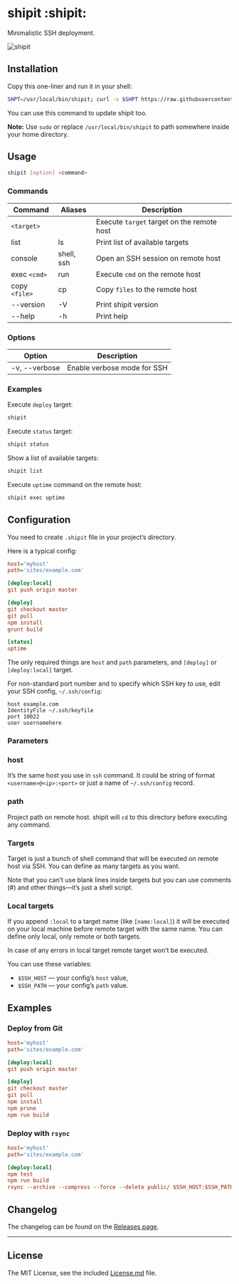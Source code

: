 # shipit :shipit:

Minimalistic SSH deployment.

![shipit](https://d3vv6lp55qjaqc.cloudfront.net/items/0c1z211n0b1m3d1g370u/shipit.png)

## Installation

Copy this one-liner and run it in your shell:

```bash
SHPT=/usr/local/bin/shipit; curl -o $SHPT https://raw.githubusercontent.com/sapegin/shipit/master/bin/shipit; chmod +x $SHPT; unset SHPT
```

You can use this command to update shipit too.

**Note:** Use `sudo` or replace `/usr/local/bin/shipit` to path somewhere inside your home directory.

## Usage

```bash
shipit [option] <command>
```

### Commands

| Command         | Aliases | Description |
| --------------- | ------- | ----------- |
| `<target>`      | | Execute `target` target on the remote host |
| list            | ls | Print list of available targets |
| console         | shell, ssh | Open an SSH session on remote host |
| exec `<cmd>`    | run | Execute `cmd` on the remote host |
| copy `<file>`   | cp | Copy `files` to the remote host |
| --version       | -V | Print shipit version |
| --help          | -h | Print help |

### Options

| Option          | Description |
| --------------- | ----------- |
| -v, --verbose   | Enable verbose mode for SSH |

### Examples

Execute `deploy` target:

```bash
shipit
```

Execute `status` target:

```bash
shipit status
```

Show a list of available targets:

```bash
shipit list
```

Execute `uptime` command on the remote host:

```bash
shipit exec uptime
```

## Configuration

You need to create `.shipit` file in your project’s directory.

Here is a typical config:

```ini
host='myhost'
path='sites/example.com'

[deploy:local]
git push origin master

[deploy]
git checkout master
git pull
npm install
grunt build

[status]
uptime
```

The only required things are `host` and `path` parameters, and `[deploy]` or `[deploy:local]` target.

For non-standard port number and to specify which SSH key to use, edit your SSH config, `~/.ssh/config`:

```
host example.com
IdentityFile ~/.ssh/keyfile
port 10022
user usernamehere
```

### Parameters

### host

It’s the same host you use in `ssh` command. It could be string of format `<username>@<ip>:<port>` or just a name of `~/.ssh/config` record.

### path

Project path on remote host. shipit will `cd` to this directory before executing any command.

### Targets

Target is just a bunch of shell command that will be executed on remote host via SSH. You can define as many targets as you want.

Note that you can’t use blank lines inside targets but you can use comments (#) and other things—it’s just a shell script.

### Local targets

If you append `:local` to a target name (like `[name:local]`) it will be executed on your local machine before remote target with the same name. You can define only local, only remote or both targets.

In case of any errors in local target remote target won’t be executed.

You can use these variables:

* `$SSH_HOST` — your config’s `host` value,
* `$SSH_PATH` — your config’s `path` value.

## Examples

### Deploy from Git

```ini
host='myhost'
path='sites/example.com'

[deploy:local]
git push origin master

[deploy]
git checkout master
git pull
npm install
npm prune
npm run build
```

### Deploy with `rsync`

```ini
host='myhost'
path='sites/example.com'

[deploy:local]
npm test
npm run build
rsync --archive --compress --force --delete public/ $SSH_HOST:$SSH_PATH
```

## Changelog

The changelog can be found on the [Releases page](https://github.com/sapegin/shipit/releases).


---

## License

The MIT License, see the included [License.md](License.md) file.
